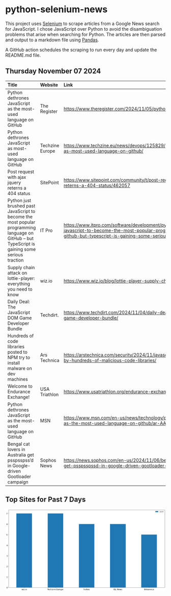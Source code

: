 # python-selenium-news

This project uses [Selenium](https://www.seleniumhq.org/) to scrape articles from a Google News search for JavaScript.
I chose JavaScript over Python to avoid the disambiguation problems that arise when searching for Python.
The articles are then parsed and output to a markdown file using [Pandas](https://pandas.pydata.org/).

A GitHub action schedules the scraping to run every day and update the README.md file.

## Thursday November 07 2024


| Title                                                                                                                                           | Website         | Link                                                                                                                                                                                     |
|:------------------------------------------------------------------------------------------------------------------------------------------------|:----------------|:-----------------------------------------------------------------------------------------------------------------------------------------------------------------------------------------|
| Python dethrones JavaScript as the most-used language on GitHub                                                                                 | The Register    | https://www.theregister.com/2024/11/05/python_dethrones_javascript_github/                                                                                                               |
| Python dethrones JavaScript as most-used language on GitHub                                                                                     | Techzine Europe | https://www.techzine.eu/news/devops/125829/python-dethrones-javascript-as-most-used-language-on-github/                                                                                  |
| Post request with ajax jquery reterns a 404 status                                                                                              | SitePoint       | https://www.sitepoint.com/community/t/post-request-with-ajax-jquery-reterns-a-404-status/462057                                                                                          |
| Python just brushed past JavaScript to become the most popular programming language on GitHub – but TypeScript is gaining some serious traction | IT Pro          | https://www.itpro.com/software/development/python-just-brushed-past-javascript-to-become-the-most-popular-programming-language-on-github-but-typescript-is-gaining-some-serious-traction |
| Supply chain attack on lottie-player: everything you need to know                                                                               | wiz.io          | https://www.wiz.io/blog/lottie-player-supply-chain-attack                                                                                                                                |
| Daily Deal: The JavaScript DOM Game Developer Bundle                                                                                            | Techdirt.       | https://www.techdirt.com/2024/11/04/daily-deal-the-javascript-dom-game-developer-bundle/                                                                                                 |
| Hundreds of code libraries posted to NPM try to install malware on dev machines                                                                 | Ars Technica    | https://arstechnica.com/security/2024/11/javascript-developers-targeted-by-hundreds-of-malicious-code-libraries/                                                                         |
| Welcome to Endurance Exchange!                                                                                                                  | USA Triathlon   | https://www.usatriathlon.org/endurance-exchange                                                                                                                                          |
| Python dethrones JavaScript as the most-used language on GitHub                                                                                 | MSN             | https://www.msn.com/en-us/news/technology/python-dethrones-javascript-as-the-most-used-language-on-github/ar-AA1tvBJK                                                                    |
| Bengal cat lovers in Australia get psspsspss’d in Google-driven Gootloader campaign                                                             | Sophos News     | https://news.sophos.com/en-us/2024/11/06/bengal-cat-lovers-in-australia-get-psspsspssd-in-google-driven-gootloader-campaign/                                                             |
## Top Sites for Past 7 Days

![Graph of Top Sites](https://raw.githubusercontent.com/dan-mba/python-selenium-news/main/last-week.png)
